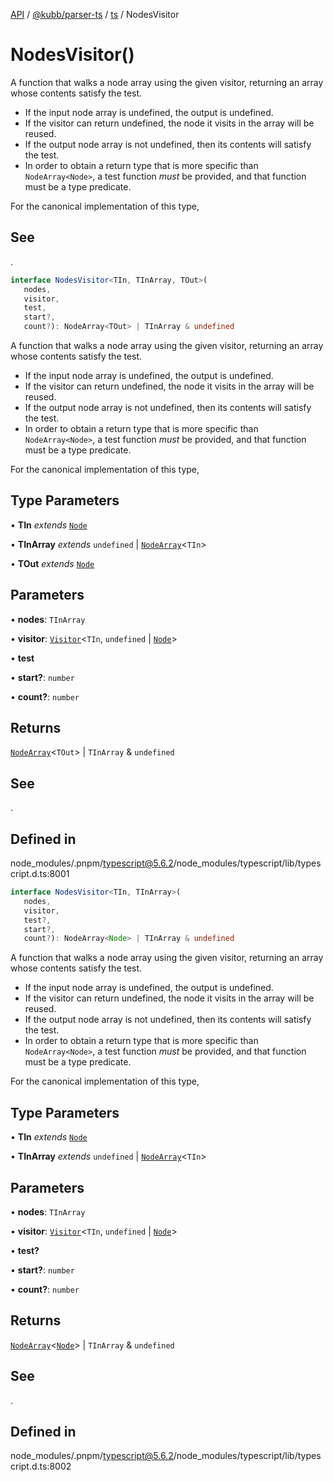 [API](../../../../../packages.md) / [@kubb/parser-ts](../../../index.md) / [ts](../index.md) / NodesVisitor

# NodesVisitor()

A function that walks a node array using the given visitor, returning an array whose contents satisfy the test.

- If the input node array is undefined, the output is undefined.
- If the visitor can return undefined, the node it visits in the array will be reused.
- If the output node array is not undefined, then its contents will satisfy the test.
- In order to obtain a return type that is more specific than `NodeArray<Node>`, a test
  function _must_ be provided, and that function must be a type predicate.

For the canonical implementation of this type,

## See

.

```ts
interface NodesVisitor<TIn, TInArray, TOut>(
   nodes, 
   visitor, 
   test, 
   start?, 
   count?): NodeArray<TOut> | TInArray & undefined
```

A function that walks a node array using the given visitor, returning an array whose contents satisfy the test.

- If the input node array is undefined, the output is undefined.
- If the visitor can return undefined, the node it visits in the array will be reused.
- If the output node array is not undefined, then its contents will satisfy the test.
- In order to obtain a return type that is more specific than `NodeArray<Node>`, a test
  function _must_ be provided, and that function must be a type predicate.

For the canonical implementation of this type,

## Type Parameters

• **TIn** *extends* [`Node`](Node.md)

• **TInArray** *extends* `undefined` \| [`NodeArray`](NodeArray.md)\<`TIn`\>

• **TOut** *extends* [`Node`](Node.md)

## Parameters

• **nodes**: `TInArray`

• **visitor**: [`Visitor`](../type-aliases/Visitor.md)\<`TIn`, `undefined` \| [`Node`](Node.md)\>

• **test**

• **start?**: `number`

• **count?**: `number`

## Returns

[`NodeArray`](NodeArray.md)\<`TOut`\> \| `TInArray` & `undefined`

## See

.

## Defined in

node\_modules/.pnpm/typescript@5.6.2/node\_modules/typescript/lib/typescript.d.ts:8001

```ts
interface NodesVisitor<TIn, TInArray>(
   nodes, 
   visitor, 
   test?, 
   start?, 
   count?): NodeArray<Node> | TInArray & undefined
```

A function that walks a node array using the given visitor, returning an array whose contents satisfy the test.

- If the input node array is undefined, the output is undefined.
- If the visitor can return undefined, the node it visits in the array will be reused.
- If the output node array is not undefined, then its contents will satisfy the test.
- In order to obtain a return type that is more specific than `NodeArray<Node>`, a test
  function _must_ be provided, and that function must be a type predicate.

For the canonical implementation of this type,

## Type Parameters

• **TIn** *extends* [`Node`](Node.md)

• **TInArray** *extends* `undefined` \| [`NodeArray`](NodeArray.md)\<`TIn`\>

## Parameters

• **nodes**: `TInArray`

• **visitor**: [`Visitor`](../type-aliases/Visitor.md)\<`TIn`, `undefined` \| [`Node`](Node.md)\>

• **test?**

• **start?**: `number`

• **count?**: `number`

## Returns

[`NodeArray`](NodeArray.md)\<[`Node`](Node.md)\> \| `TInArray` & `undefined`

## See

.

## Defined in

node\_modules/.pnpm/typescript@5.6.2/node\_modules/typescript/lib/typescript.d.ts:8002
